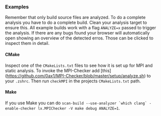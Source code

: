 ### Examples

Remember that only build source files are analyzed.  To do a complete analysis
you have to do a complete build. Clean your analysis target to ensure this. All
example builds work with a flag `ANALYZE=x` passed to trigger the analysis.
If there are any bugs found your browser will automatically open showing an
overview of the detected erros. Those can be clicked to inspect them in detail.

#### CMake
Inspect one of the `CMakeLists.txt` files to see how it is set up for MPI and
static analysis.  To invoke the MPI-Checker add [this]
(https://github.com/0ax1/MPI-Checker/blob/master/setup/analyze.sh) to your
`.zshrc`. Then run `checkMPI` in the projects `CMakeLists.txt` path.

#### Make
If you use Make you can do ```scan-build --use-analyzer `which clang`
-enable-checker lx.MPIChecker -V make debug ANALYZE=1```.
